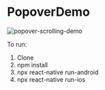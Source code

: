 # PopoverDemo

![popover-scrolling-demo](https://user-images.githubusercontent.com/6894653/96320323-f26b6d80-0fc6-11eb-9877-4f1c75c092db.gif)

To run:

1. Clone
2. npm install
3. npx react-native run-android
4. npx react-native run-ios
